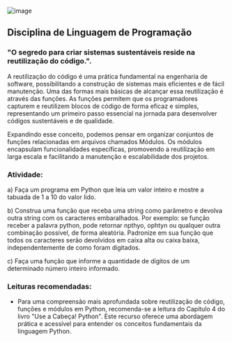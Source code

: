  ![image](https://user-images.githubusercontent.com/98756562/186251383-f232b8c5-aa76-42c1-a363-b1393557f691.png)

## Disciplina de Linguagem de Programação



### "O segredo para criar sistemas sustentáveis reside na reutilização do código.".

A reutilização do código é uma prática fundamental na engenharia de software, possibilitando a construção de sistemas mais eficientes e de fácil manutenção. Uma das formas mais básicas de alcançar essa reutilização é através das funções. As funções permitem que os programadores capturem e reutilizem blocos de código de forma eficaz e simples, representando um primeiro passo essencial na jornada para desenvolver códigos sustentáveis e de qualidade.

Expandindo esse conceito, podemos pensar em organizar conjuntos de funções relacionadas em arquivos chamados Módulos. Os módulos encapsulam funcionalidades específicas, promovendo a reutilização em larga escala e facilitando a manutenção e escalabilidade dos projetos.

### Atividade:

a) Faça um programa em Python que leia um valor inteiro e mostre a tabuada de 1 a 10 do valor lido.

b) Construa uma função que receba uma string como parâmetro e devolva outra string com os caracteres embaralhados. Por exemplo: se função receber a palavra python, pode retornar npthyo, ophtyn ou qualquer outra combinação possível, de forma aleatória. Padronize em sua função que todos os caracteres serão devolvidos em caixa alta ou caixa baixa, independentemente de como foram digitados.

c) Faça uma função que informe a quantidade de dígitos de um determinado número inteiro informado.

### Leituras recomendadas:

* Para uma compreensão mais aprofundada sobre reutilização de código, funções e módulos em Python, recomenda-se a leitura do Capítulo 4 do livro "Use a Cabeça! Python". Este recurso oferece uma abordagem prática e acessível para entender os conceitos fundamentais da linguagem Python.

